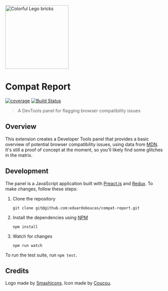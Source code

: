 <img alt="Colorful Lego bricks" src="https://raw.githubusercontent.com/eduardoboucas/compat-report/master/dist/logo_512.png" width="200">

# Compat Report

[![coverage](https://img.shields.io/badge/coverage-14%25-red.svg?style=flat?style=flat-square)](https://github.com/eduardoboucas/compat-report) [![Build Status](https://travis-ci.org/eduardoboucas/compat-report.svg?branch=master)](https://travis-ci.org/eduardoboucas/compat-report)

> A DevTools panel for flagging browser compatibility issues

## Overview

This extension creates a Developer Tools panel that provides a basic overview of potential browser compatibility issues, using data from [MDN](https://github.com/mdn/browser-compat-data). It's still a proof of concept at the moment, so you'll likely find some glitches in the matrix.

## Development

The panel is a JavaScript application built with [Preact.js](https://preactjs.com/) and [Redux](https://redux.js.org/). To make changes, follow these steps:

1. Clone the repository

    ```shell
    git clone git@github.com:eduardoboucas/compat-report.git
    ```

1. Install the dependencies using [NPM](https://npmjs.com)

    ```shell
    npm install
    ```

1. Watch for changes

    ```shell
    npm run watch
    ```

To run the test suite, run `npm test`.

## Credits

Logo made by [Smashicons](https://www.flaticon.com/authors/smashicons).
Icon made by [Coucou](https://www.flaticon.com/authors/coucou).
